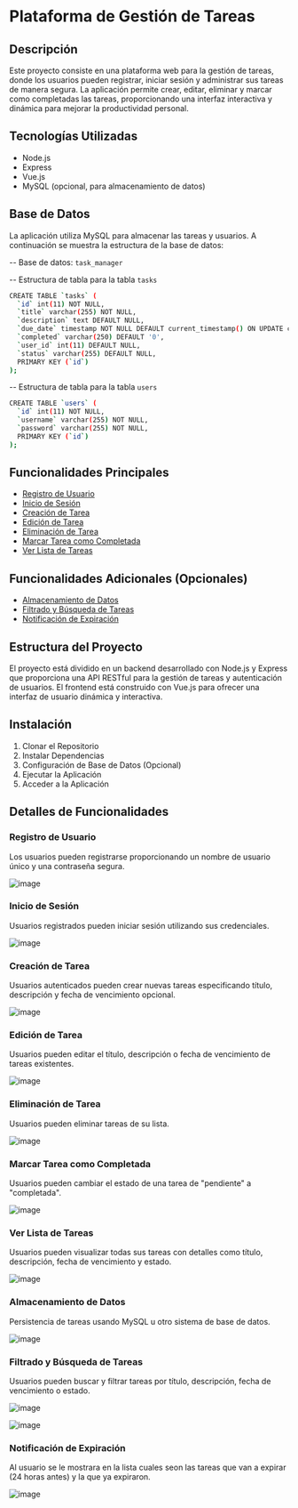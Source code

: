 # Plataforma de Gestión de Tareas

## Descripción
Este proyecto consiste en una plataforma web para la gestión de tareas, donde los usuarios pueden registrar, iniciar sesión y administrar sus tareas de manera segura. La aplicación permite crear, editar, eliminar y marcar como completadas las tareas, proporcionando una interfaz interactiva y dinámica para mejorar la productividad personal.

## Tecnologías Utilizadas
- Node.js
- Express
- Vue.js
- MySQL (opcional, para almacenamiento de datos)

## Base de Datos
La aplicación utiliza MySQL para almacenar las tareas y usuarios. A continuación se muestra la estructura de la base de datos:

-- Base de datos: `task_manager`

-- Estructura de tabla para la tabla `tasks`
```bash
CREATE TABLE `tasks` (
  `id` int(11) NOT NULL,
  `title` varchar(255) NOT NULL,
  `description` text DEFAULT NULL,
  `due_date` timestamp NOT NULL DEFAULT current_timestamp() ON UPDATE current_timestamp(),
  `completed` varchar(250) DEFAULT '0',
  `user_id` int(11) DEFAULT NULL,
  `status` varchar(255) DEFAULT NULL,
  PRIMARY KEY (`id`)
);
```
-- Estructura de tabla para la tabla `users`
```bash
CREATE TABLE `users` (
  `id` int(11) NOT NULL,
  `username` varchar(255) NOT NULL,
  `password` varchar(255) NOT NULL,
  PRIMARY KEY (`id`)
);
```
## Funcionalidades Principales
- [Registro de Usuario](#registro-de-usuario)
- [Inicio de Sesión](#inicio-de-sesión)
- [Creación de Tarea](#creación-de-tarea)
- [Edición de Tarea](#edición-de-tarea)
- [Eliminación de Tarea](#eliminación-de-tarea)
- [Marcar Tarea como Completada](#marcar-tarea-como-completada)
- [Ver Lista de Tareas](#ver-lista-de-tareas)

## Funcionalidades Adicionales (Opcionales)
- [Almacenamiento de Datos](#almacenamiento-de-datos)
- [Filtrado y Búsqueda de Tareas](#filtrado-y-búsqueda-de-tareas)
- [Notificación de Expiración](#notificación-de-expiración)

## Estructura del Proyecto
El proyecto está dividido en un backend desarrollado con Node.js y Express que proporciona una API RESTful para la gestión de tareas y autenticación de usuarios. El frontend está construido con Vue.js para ofrecer una interfaz de usuario dinámica y interactiva.

## Instalación
1. Clonar el Repositorio
2. Instalar Dependencias
3. Configuración de Base de Datos (Opcional)
4. Ejecutar la Aplicación
5. Acceder a la Aplicación

## Detalles de Funcionalidades

### Registro de Usuario
Los usuarios pueden registrarse proporcionando un nombre de usuario único y una contraseña segura.

![image](https://github.com/JorellStudent/GestionDeTareasConLogin/assets/167504858/5ffca038-14d2-400d-9ed1-5ee891da4e62)

### Inicio de Sesión
Usuarios registrados pueden iniciar sesión utilizando sus credenciales.

![image](https://github.com/JorellStudent/GestionDeTareasConLogin/assets/167504858/b36b44bb-e143-49de-adfe-e8de8e82c9f6)

### Creación de Tarea
Usuarios autenticados pueden crear nuevas tareas especificando título, descripción y fecha de vencimiento opcional.

![image](https://github.com/JorellStudent/GestionDeTareasConLogin/assets/167504858/373e5426-cc8e-47af-a248-57da11442300)

### Edición de Tarea
Usuarios pueden editar el título, descripción o fecha de vencimiento de tareas existentes.

![image](https://github.com/JorellStudent/GestionDeTareasConLogin/assets/167504858/10c400ff-351c-4125-909b-875759633bfa)

### Eliminación de Tarea
Usuarios pueden eliminar tareas de su lista.

![image](https://github.com/JorellStudent/GestionDeTareasConLogin/assets/167504858/bc81a41f-a632-4c1f-9799-8b5cb4162fd1)

### Marcar Tarea como Completada
Usuarios pueden cambiar el estado de una tarea de "pendiente" a "completada".

![image](https://github.com/JorellStudent/GestionDeTareasConLogin/assets/167504858/3bd88fa8-968a-4e36-bfcb-000bd7649939)

### Ver Lista de Tareas
Usuarios pueden visualizar todas sus tareas con detalles como título, descripción, fecha de vencimiento y estado.

![image](https://github.com/JorellStudent/GestionDeTareasConLogin/assets/167504858/ecbad40d-e44b-421d-98e7-ad54791fa5c8)

### Almacenamiento de Datos
Persistencia de tareas usando MySQL u otro sistema de base de datos.

![image](https://github.com/JorellStudent/GestionDeTareasConLogin/assets/167504858/9d917207-47af-4bf9-a7a4-f2ad83fa4ce7)

### Filtrado y Búsqueda de Tareas
Usuarios pueden buscar y filtrar tareas por título, descripción, fecha de vencimiento o estado.

![image](https://github.com/JorellStudent/GestionDeTareasConLogin/assets/167504858/bfdb54d3-33ce-4420-9eb9-479b1c2cee4f)

![image](https://github.com/JorellStudent/GestionDeTareasConLogin/assets/167504858/43e01747-b551-4c7e-bdc3-c567ef715985)

### Notificación de Expiración
Al usuario se le mostrara en la lista cuales seon las tareas que van a expirar (24 horas antes) y la que ya expiraron.

![image](https://github.com/JorellStudent/GestionDeTareasConLogin/assets/167504858/d7d0a9eb-ae4e-4164-b118-1e324cad1b72)





